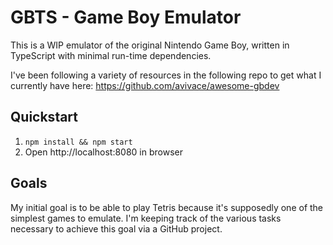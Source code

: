 # GBTS - Game Boy Emulator

This is a WIP emulator of the original Nintendo Game Boy, written in TypeScript with minimal run-time dependencies.

I've been following a variety of resources in the following repo to get what I currently have here: https://github.com/avivace/awesome-gbdev

## Quickstart
1. `npm install && npm start`
2. Open http://localhost:8080 in browser

## Goals

My initial goal is to be able to play Tetris because it's supposedly one of the simplest games to emulate. I'm keeping track of the various tasks necessary to achieve this goal via a GitHub project.
